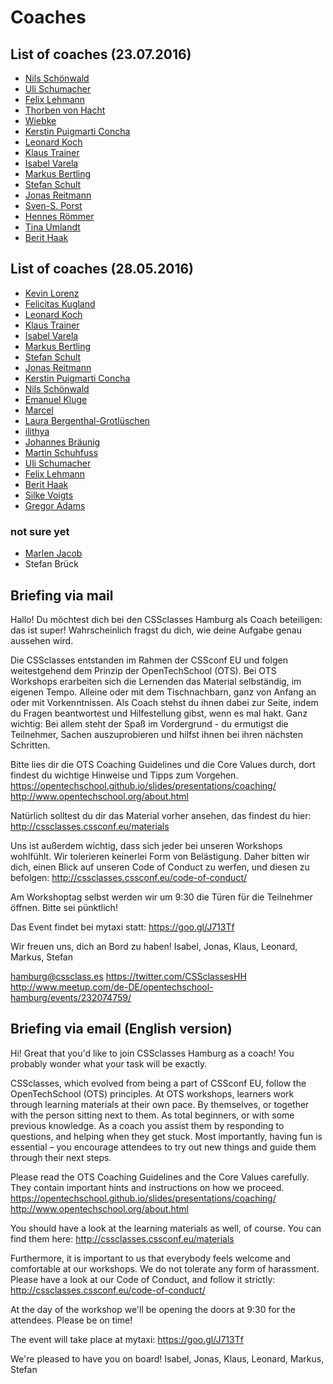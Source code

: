 # Coaches

## List of coaches (23.07.2016)
* [Nils Schönwald](http://www.meetup.com/de-DE/opentechschool-hamburg/members/163429662/)
* [Uli Schumacher](https://github.com/Shoom)
* [Felix Lehmann](http://github.com/FelixLehmannBLN)
* [Thorben von Hacht](http://www.meetup.com/de-DE/opentechschool-hamburg/members/193488572/)
* [Wiebke](http://www.meetup.com/de-DE/opentechschool-hamburg/members/203240050/)
* [Kerstin Puigmarti Concha](http://www.meetup.com/opentechschool-hamburg/members/39183352/)
* [Leonard Koch](https://github.com/LeonardKoch)
* [Klaus Trainer](https://github.com/KlausTrainer)
* [Isabel Varela](https://github.com/fallera)
* [Markus Bertling](https://github.com/HerrBertling)
* [Stefan Schult](https://github.com/Schubidu)
* [Jonas Reitmann](https://github.com/jonicious)
* [Sven-S. Porst](https://github.com/ssp)
* [Hennes Römmer](https://github.com/Hennnnes)
* [Tina Umlandt](https://github.com/klyrr)
* [Berit Haak](https://twitter.com/abgehaakt)

## List of coaches (28.05.2016)

* [Kevin Lorenz](https://github.com/verpixelt)
* [Felicitas Kugland](https://github.com/kotzendekrabbe)
* [Leonard Koch](https://github.com/LeonardKoch)
* [Klaus Trainer](https://github.com/KlausTrainer)
* [Isabel Varela](https://github.com/fallera)
* [Markus Bertling](https://github.com/HerrBertling)
* [Stefan Schult](https://github.com/Schubidu)
* [Jonas Reitmann](https://github.com/jonicious)
* [Kerstin Puigmarti Concha](http://www.meetup.com/opentechschool-hamburg/members/39183352/)
* [Nils Schönwald](http://www.meetup.com/de-DE/opentechschool-hamburg/members/163429662/)
* [Emanuel Kluge](https://github.com/herschel666)
* [Marcel](http://www.meetup.com/de-DE/opentechschool-hamburg/members/202529655/)
* [Laura Bergenthal-Grotlüschen](http://www.meetup.com/de-DE/opentechschool-hamburg/members/202711065/)
* [ilithya](http://www.meetup.com/opentechschool-hamburg/members/186473647/)
* [Johannes Bräunig](http://www.meetup.com/opentechschool-hamburg/members/201301706/)
* [Martin Schuhfuss](http://twitter.com/usefulthink)
* [Uli Schumacher](https://github.com/Shoom)
* [Felix Lehmann](http://github.com/FelixLehmannBLN)
* [Berit Haak](https://twitter.com/abgehaakt)
* [Silke Voigts](https://twitter.com/silkine)
* [Gregor Adams](https://twitter.com/GregorAdams)

### not sure yet
* [Marlen Jacob](http://www.meetup.com/de-DE/opentechschool-hamburg/members/64503762/)
* Stefan Brück

## Briefing via mail

Hallo! Du möchtest dich bei den CSSclasses Hamburg als Coach beteiligen: das ist super!
Wahrscheinlich fragst du dich, wie deine Aufgabe genau aussehen wird.

Die CSSclasses entstanden im Rahmen der CSSconf EU und folgen weitestgehend dem Prinzip der OpenTechSchool (OTS). Bei OTS Workshops erarbeiten sich die Lernenden das Material selbständig, im eigenen Tempo. Alleine oder mit dem Tischnachbarn, ganz von Anfang an oder mit Vorkenntnissen. Als Coach stehst du ihnen dabei zur Seite, indem du Fragen beantwortest und Hilfestellung gibst, wenn es mal hakt. Ganz wichtig: Bei allem steht der Spaß im Vordergrund - du ermutigst die Teilnehmer, Sachen auszuprobieren und hilfst ihnen bei ihren nächsten Schritten.

Bitte lies dir die OTS Coaching Guidelines und die Core Values durch, dort findest du wichtige Hinweise und Tipps zum Vorgehen.
https://opentechschool.github.io/slides/presentations/coaching/
http://www.opentechschool.org/about.html

Natürlich solltest du dir das Material vorher ansehen, das findest du hier: http://cssclasses.cssconf.eu/materials

Uns ist außerdem wichtig, dass sich jeder bei unseren Workshops wohlfühlt. Wir tolerieren keinerlei Form von Belästigung. Daher bitten wir dich, einen Blick auf unseren Code of Conduct zu werfen, und diesen zu befolgen: http://cssclasses.cssconf.eu/code-of-conduct/

Am Workshoptag selbst werden wir um 9:30 die Türen für die Teilnehmer öffnen. Bitte sei pünktlich!

Das Event findet bei mytaxi statt: https://goo.gl/J713Tf

Wir freuen uns, dich an Bord zu haben!
Isabel, Jonas, Klaus, Leonard, Markus, Stefan

hamburg@cssclass.es
https://twitter.com/CSSclassesHH
http://www.meetup.com/de-DE/opentechschool-hamburg/events/232074759/

## Briefing via email (English version)

Hi! Great that you'd like to join CSSclasses Hamburg as a coach!
You probably wonder what your task will be exactly.

CSSclasses, which evolved from being a part of CSSconf EU, follow the OpenTechSchool (OTS) principles. At OTS workshops, learners work through learning materials at their own pace. By themselves, or together with the person sitting next to them. As total beginners, or with some previous knowledge. As a coach you assist them by responding to questions, and helping when they get stuck. Most importantly, having fun is essential – you encourage attendees to try out new things and guide them through their next steps.

Please read the OTS Coaching Guidelines and the Core Values carefully. They contain important hints and instructions on how we proceed.
https://opentechschool.github.io/slides/presentations/coaching/
http://www.opentechschool.org/about.html

You should have a look at the learning materials as well, of course. You can find them here: http://cssclasses.cssconf.eu/materials

Furthermore, it is important to us that everybody feels welcome and comfortable at our workshops. We do not tolerate any form of harassment. Please have a look at our Code of Conduct, and follow it strictly: http://cssclasses.cssconf.eu/code-of-conduct/

At the day of the workshop we'll be opening the doors at 9:30 for the attendees. Please be on time!

The event will take place at mytaxi: https://goo.gl/J713Tf

We're pleased to have you on board!
Isabel, Jonas, Klaus, Leonard, Markus, Stefan
